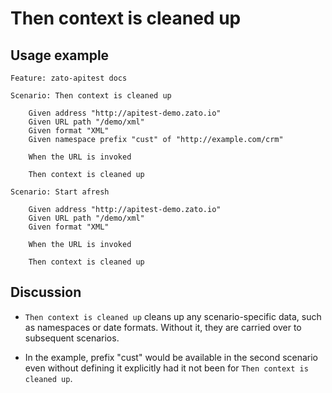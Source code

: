 
Then context is cleaned up
=============================================================================================================

Usage example
-------------

```
Feature: zato-apitest docs

Scenario: Then context is cleaned up

    Given address "http://apitest-demo.zato.io"
    Given URL path "/demo/xml"
    Given format "XML"
    Given namespace prefix "cust" of "http://example.com/crm"

    When the URL is invoked

    Then context is cleaned up

Scenario: Start afresh

    Given address "http://apitest-demo.zato.io"
    Given URL path "/demo/xml"
    Given format "XML"

    When the URL is invoked

    Then context is cleaned up
```

Discussion
----------

* ```Then context is cleaned up``` cleans up any scenario-specific data, such as namespaces or date formats. Without it, they
are carried over to subsequent scenarios.

* In the example, prefix "cust" would be available in the second scenario even without defining it explicitly had it not been
  for ```Then context is cleaned up```.